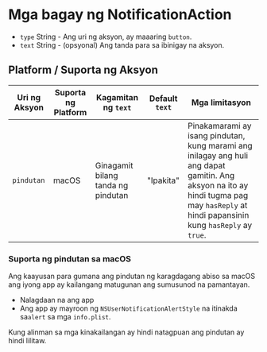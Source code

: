 # Mga bagay ng NotificationAction

* `type` String - Ang uri ng aksyon, ay maaaring `button`.
* `text` String - (opsyonal) Ang tanda para sa ibinigay na aksyon.

## Platform / Suporta ng Aksyon

| Uri ng Aksyon | Suporta ng Platform | Kagamitan ng `text`                | Default `text` | Mga limitasyon                                                                                                                                                                          |
| ------------- | ------------------- | ---------------------------------- | -------------- | --------------------------------------------------------------------------------------------------------------------------------------------------------------------------------------- |
| `pindutan`    | macOS               | Ginagamit bilang tanda ng pindutan | "Ipakita"      | Pinakamarami ay isang pindutan, kung marami ang inilagay ang huli ang dapat gamitin. Ang aksyon na ito ay hindi tugma pag may `hasReply` at hindi papansinin kung `hasReply` ay `true`. |

### Suporta ng pindutan sa macOS

Ang kaayusan para gumana ang pindutan ng karagdagang abiso sa macOS ang iyong app ay kailangang matugunan ang sumusunod na pamantayan.

* Nalagdaan na ang app
* Ang app ay mayroon ng `NSUserNotificationAlertStyle` na itinakda sa`alert` sa mga `info.plist`.

Kung alinman sa mga kinakailangan ay hindi natagpuan ang pindutan ay hindi lilitaw.